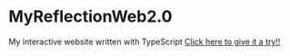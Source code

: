 # MyReflectionWeb2.0
My interactive website written with TypeScript
[Click here to give it a try!!](https://engichang1467.github.io/MyReflectionWeb/reflection2.html)
